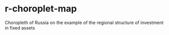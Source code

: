 # r-choroplet-map
Choropleth of Russia on the example of the regional structure of investment in fixed assets
